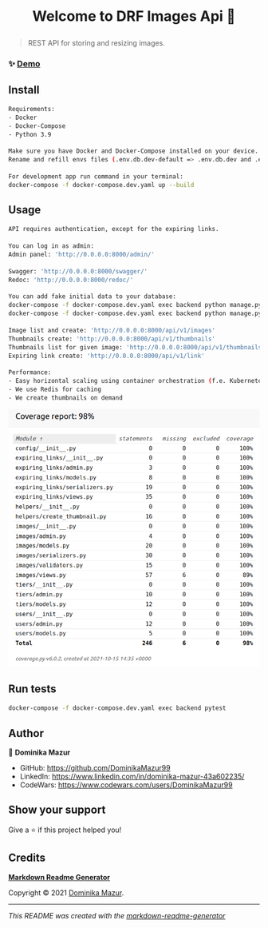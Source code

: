 <h1 align="center">

Welcome to DRF Images Api 👋

</h1>


> REST API for storing and resizing images.
### ✨ [Demo](https://drf-images-api.herokuapp.com)
## Install
```sh
Requirements:
- Docker
- Docker-Compose
- Python 3.9

Make sure you have Docker and Docker-Compose installed on your device.
Rename and refill envs files (.env.db.dev-default => .env.db.dev and .env.dev-default => .env.dev).

For development app run command in your terminal:
docker-compose -f docker-compose.dev.yaml up --build

```

## Usage
```sh
API requires authentication, except for the expiring links.

You can log in as admin:
Admin panel: 'http://0.0.0.0:8000/admin/'

Swagger: 'http://0.0.0.0:8000/swagger/'
Redoc: 'http://0.0.0.0:8000/redoc/'

You can add fake initial data to your database:
docker-compose -f docker-compose.dev.yaml exec backend python manage.py runscript users_factory
docker-compose -f docker-compose.dev.yaml exec backend python manage.py runscript imagers_factory

Image list and create: 'http://0.0.0.0:8000/api/v1/images'
Thumbnails create: 'http://0.0.0.0:8000/api/v1/thumbnails'
Thumbnails list for given image: 'http://0.0.0.0:8000/api/v1/thumbnails/<image_id>'
Expiring link create: 'http://0.0.0.0:8000/api/v1/link'

Performance:
- Easy horizontal scaling using container orchestration (f.e. Kubernetes)
- We use Redis for caching
- We create thumbnails on demand

```

![coverage](./coverage_report.png "coverage")

## Run tests
```sh
docker-compose -f docker-compose.dev.yaml exec backend pytest

```

## Author
👤 **Dominika Mazur**

* GitHub: https://github.com/DominikaMazur99
* LinkedIn: https://www.linkedin.com/in/dominika-mazur-43a602235/
* CodeWars: https://www.codewars.com/users/DominikaMazur99




## Show your support
Give a ⭐️ if this project helped you!
## Credits
**[Markdown Readme Generator](https://github.com/pedroermarinho/markdown-readme-generator)**


Copyright © 2021 [Dominika Mazur](https://github.com/DominikaMazur99 ).<br/>


---
_This README was created with the [markdown-readme-generator](https://github.com/pedroermarinho/markdown-readme-generator)_